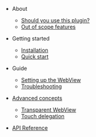- About

  - [Should you use this plugin?](about/should-you-use-this-plugin.md)
  - [Out of scope features](about/out-of-scope-features.md)

- Getting started

  - [Installation](getting-started/installation.md)
  - [Quick start](getting-started/quickstart.md)

- Guide

  - [Setting up the WebView](guide/setup-webview.md)
  - [Troubleshooting](guide/troubleshooting.md)

- [Advanced concepts](advanced-concepts/)

  - [Transparent WebView](advanced-concepts/transparent-webview.md)
  - [Touch delegation](advanced-concepts/touch-delegation.md)

- [API Reference](api.md)
